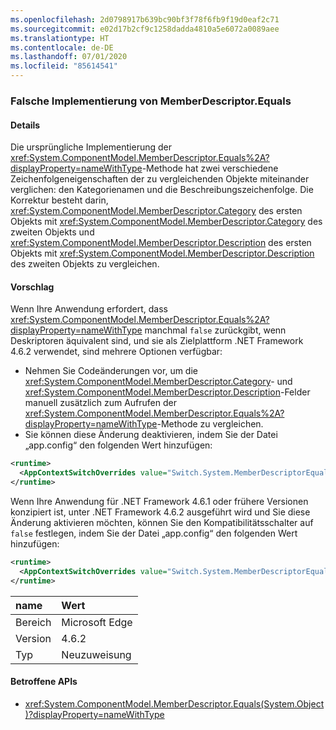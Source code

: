 ```yaml
---
ms.openlocfilehash: 2d0798917b639bc90bf3f78f6fb9f19d0eaf2c71
ms.sourcegitcommit: e02d17b2cf9c1258dadda4810a5e6072a0089aee
ms.translationtype: HT
ms.contentlocale: de-DE
ms.lasthandoff: 07/01/2020
ms.locfileid: "85614541"
---
```

### <a name="incorrect-implementation-of-memberdescriptorequals"></a>Falsche Implementierung von MemberDescriptor.Equals

#### <a name="details"></a>Details

Die ursprüngliche Implementierung der <xref:System.ComponentModel.MemberDescriptor.Equals%2A?displayProperty=nameWithType>-Methode hat zwei verschiedene Zeichenfolgeneigenschaften der zu vergleichenden Objekte miteinander verglichen: den Kategorienamen und die Beschreibungszeichenfolge. Die Korrektur besteht darin, <xref:System.ComponentModel.MemberDescriptor.Category> des ersten Objekts mit <xref:System.ComponentModel.MemberDescriptor.Category> des zweiten Objekts und <xref:System.ComponentModel.MemberDescriptor.Description> des ersten Objekts mit <xref:System.ComponentModel.MemberDescriptor.Description> des zweiten Objekts zu vergleichen.

#### <a name="suggestion"></a>Vorschlag

Wenn Ihre Anwendung erfordert, dass <xref:System.ComponentModel.MemberDescriptor.Equals%2A?displayProperty=nameWithType> manchmal `false` zurückgibt, wenn Deskriptoren äquivalent sind, und sie als Zielplattform .NET Framework 4.6.2 verwendet, sind mehrere Optionen verfügbar:

- Nehmen Sie Codeänderungen vor, um die <xref:System.ComponentModel.MemberDescriptor.Category>- und <xref:System.ComponentModel.MemberDescriptor.Description>-Felder manuell zusätzlich zum Aufrufen der <xref:System.ComponentModel.MemberDescriptor.Equals%2A?displayProperty=nameWithType>-Methode zu vergleichen.
- Sie können diese Änderung deaktivieren, indem Sie der Datei „app.config“ den folgenden Wert hinzufügen:

```xml
<runtime>
  <AppContextSwitchOverrides value="Switch.System.MemberDescriptorEqualsReturnsFalseIfEquivalent=true" />
</runtime>
```

Wenn Ihre Anwendung für .NET Framework 4.6.1 oder frühere Versionen konzipiert ist, unter .NET Framework 4.6.2 ausgeführt wird und Sie diese Änderung aktivieren möchten, können Sie den Kompatibilitätsschalter auf `false` festlegen, indem Sie der Datei „app.config“ den folgenden Wert hinzufügen:

```xml
<runtime>
  <AppContextSwitchOverrides value="Switch.System.MemberDescriptorEqualsReturnsFalseIfEquivalent=false" />
</runtime>
```

| name    | Wert       |
|:--------|:------------|
| Bereich   | Microsoft Edge        |
| Version | 4.6.2       |
| Typ    | Neuzuweisung |

#### <a name="affected-apis"></a>Betroffene APIs

- <xref:System.ComponentModel.MemberDescriptor.Equals(System.Object)?displayProperty=nameWithType>
